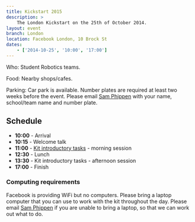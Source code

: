 ```yaml
---
title: Kickstart 2015
description: >
    The London Kickstart on the 25th of October 2014.
layout: event
branch: London
location: Facebook London, 10 Brock St
dates:
    - ['2014-10-25', '10:00', '17:00']
---
```


Who: Student Robotics teams.

Food: Nearby shops/cafes.

Parking: Car park is available. Number plates are required at
         least two weeks before the event. Please email
         [Sam Phippen](mailto:sphippen@studentrobotics.org) with
         your name, school/team name and number plate.

Schedule
--------

 * **10:00** - Arrival
 * **10:15** - Welcome talk
 * **11:00** - [Kit introductory tasks](/resources/2015/microgames.pdf) - morning session
 * **12:30** - Lunch
 * **13:30** - Kit introductory tasks - afternoon session
 * **17:00** - Finish


### Computing requirements

Facebook is providing WiFi but no computers. Please bring a
laptop computer that you can use to work with the kit throughout
the day. Please email [Sam Phippen](mailto:sphippen@studentrobotics.org)
if you are unable to bring a laptop, so that we can work out
what to do.
